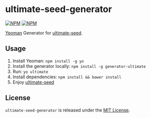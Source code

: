 # ultimate-seed-generator

[![NPM](https://nodei.co/npm/generator-ultimate.png?downloads=false&stars=false)](https://npmjs.org/package/generator-ultimate) [![NPM](https://nodei.co/npm-dl/generator-ultimate.png?months=6)](https://npmjs.org/package/generator-ultimate)

[Yeoman](http://yeoman.io/) Generator for [ultimate-seed](https://github.com/pilwon/ultimate-seed).

## Usage

1. Install Yeoman: `npm install -g yo`
2. Install the generator locally: `npm install -g generator-ultimate`
3. Run: `yo ultimate`
4. Install dependencies: `npm install && bower install`
5. Enjoy [ultimate-seed](https://github.com/pilwon/ultimate-seed#how-to-use)

## License

  `ultimate-seed-generator` is released under the [MIT License](http://opensource.org/licenses/MIT).
